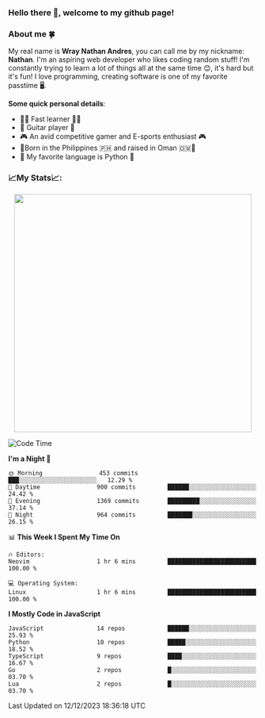 ### **Hello there 👋, welcome to my github page!**

### **About me 🍀**

My real name is **Wray Nathan Andres**, you can call me by my nickname: **Nathan**. I'm an aspiring web developer who likes coding random stuff! I'm constantly trying to learn a lot of things all at the same time 😊, it's hard but it's fun! I love programming, creating software is one of my favorite passtime 🖥️.

<!-- <img src="https://pbs.twimg.com/media/FYEVH6GaAAE064l?format=jpg&name=medium" width="425" height="215" align="right" /> -->

**Some quick personal details**:

- 🚗💨 Fast learner 🚗💨
- 🎸 Guitar player 🎸
- 🎮 An avid competitive gamer and E-sports enthusiast 🎮
- 🐤Born in the Philippines 🇵🇭 and raised in Oman 🇴🇲🐤
- 🐍 My favorite language is Python 🐍

### **📈My Stats📈:**

<div style="display: flex; justify-content: center;">
    <img src="https://github-readme-stats.vercel.app/api?username=Ethea2&show_icons=true&count_private=true&theme=midnight-purple&hide_border=true" width="480"/>
    <!-- <img src="https://streak-stats.demolab.com?user=Ethea2&theme=midnight-purple&hide_border=true"/> -->
</div>

<!-- ### **⏲️This week I spent my time on⏲️:** -->
<!---->
<!-- ![Ethea's Waka Stats](https://github-readme-stats.vercel.app/api/wakatime?username=Ethea2&theme=midnight-purple&count_private=true&layout=compact) -->

<!--START_SECTION:waka-->
![Code Time](http://img.shields.io/badge/Code%20Time-483%20hrs%2019%20mins-blue)

**I'm a Night 🦉** 

```text
🌞 Morning                453 commits         ███░░░░░░░░░░░░░░░░░░░░░░   12.29 % 
🌆 Daytime                900 commits         ██████░░░░░░░░░░░░░░░░░░░   24.42 % 
🌃 Evening                1369 commits        █████████░░░░░░░░░░░░░░░░   37.14 % 
🌙 Night                  964 commits         ███████░░░░░░░░░░░░░░░░░░   26.15 % 
```


📊 **This Week I Spent My Time On** 

```text
🔥 Editors: 
Neovim                   1 hr 6 mins         █████████████████████████   100.00 % 

💻 Operating System: 
Linux                    1 hr 6 mins         █████████████████████████   100.00 % 
```

**I Mostly Code in JavaScript** 

```text
JavaScript               14 repos            ██████░░░░░░░░░░░░░░░░░░░   25.93 % 
Python                   10 repos            █████░░░░░░░░░░░░░░░░░░░░   18.52 % 
TypeScript               9 repos             ████░░░░░░░░░░░░░░░░░░░░░   16.67 % 
Go                       2 repos             █░░░░░░░░░░░░░░░░░░░░░░░░   03.70 % 
Lua                      2 repos             █░░░░░░░░░░░░░░░░░░░░░░░░   03.70 % 
```




 Last Updated on 12/12/2023 18:36:18 UTC
<!--END_SECTION:waka-->
